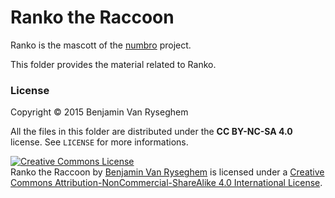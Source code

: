 # Ranko the Raccoon

Ranko is the mascott of the [numbro](https://github.com/foretagsplatsen/numbro) project.

This folder provides the material related to Ranko.


### License

Copyright © 2015 Benjamin Van Ryseghem

All the files in this folder are distributed under the **CC BY-NC-SA 4.0** license. See `LICENSE` for more informations.

<a rel="license" href="http://creativecommons.org/licenses/by-nc-sa/4.0/"><img alt="Creative Commons License" style="border-width:0" src="https://i.creativecommons.org/l/by-nc-sa/4.0/88x31.png" /></a><br /><span xmlns:dct="http://purl.org/dc/terms/" href="http://purl.org/dc/dcmitype/StillImage" property="dct:title" rel="dct:type">Ranko the Raccoon</span> by <a xmlns:cc="http://creativecommons.org/ns#" href="https://benjamin.vanryseghem.com" property="cc:attributionName" rel="cc:attributionURL">Benjamin Van Ryseghem</a> is licensed under a <a rel="license" href="http://creativecommons.org/licenses/by-nc-sa/4.0/">Creative Commons Attribution-NonCommercial-ShareAlike 4.0 International License</a>.